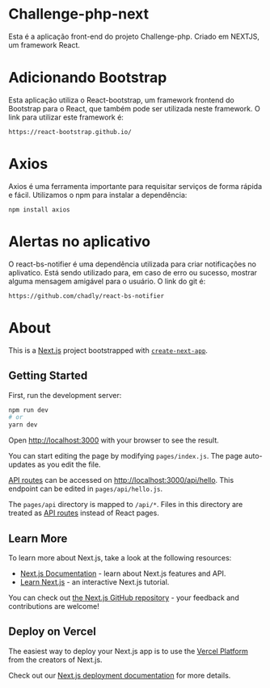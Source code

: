# Challenge-php-next

Esta é a aplicação front-end do projeto Challenge-php. Criado em NEXTJS, um framework React.

# Adicionando Bootstrap

Esta aplicação utiliza o React-bootstrap, um framework frontend do Bootstrap para o React, que também pode ser utilizada neste framework. O link para utilizar este framework é:
```
https://react-bootstrap.github.io/
```

# Axios

Axios é uma ferramenta importante para requisitar serviços de forma rápida e fácil. Utilizamos o npm para instalar a dependência:
```
npm install axios
```

# Alertas no aplicativo

O react-bs-notifier é uma dependência utilizada para criar notificações no aplivatico. Está sendo utilizado para, em caso de erro ou sucesso, mostrar alguma mensagem amigável para o usuário. O link do git é:
```
https://github.com/chadly/react-bs-notifier
```

# About

This is a [Next.js](https://nextjs.org/) project bootstrapped with [`create-next-app`](https://github.com/vercel/next.js/tree/canary/packages/create-next-app).

## Getting Started

First, run the development server:

```bash
npm run dev
# or
yarn dev
```

Open [http://localhost:3000](http://localhost:3000) with your browser to see the result.

You can start editing the page by modifying `pages/index.js`. The page auto-updates as you edit the file.

[API routes](https://nextjs.org/docs/api-routes/introduction) can be accessed on [http://localhost:3000/api/hello](http://localhost:3000/api/hello). This endpoint can be edited in `pages/api/hello.js`.

The `pages/api` directory is mapped to `/api/*`. Files in this directory are treated as [API routes](https://nextjs.org/docs/api-routes/introduction) instead of React pages.

## Learn More

To learn more about Next.js, take a look at the following resources:

- [Next.js Documentation](https://nextjs.org/docs) - learn about Next.js features and API.
- [Learn Next.js](https://nextjs.org/learn) - an interactive Next.js tutorial.

You can check out [the Next.js GitHub repository](https://github.com/vercel/next.js/) - your feedback and contributions are welcome!

## Deploy on Vercel

The easiest way to deploy your Next.js app is to use the [Vercel Platform](https://vercel.com/import?utm_medium=default-template&filter=next.js&utm_source=create-next-app&utm_campaign=create-next-app-readme) from the creators of Next.js.

Check out our [Next.js deployment documentation](https://nextjs.org/docs/deployment) for more details.
